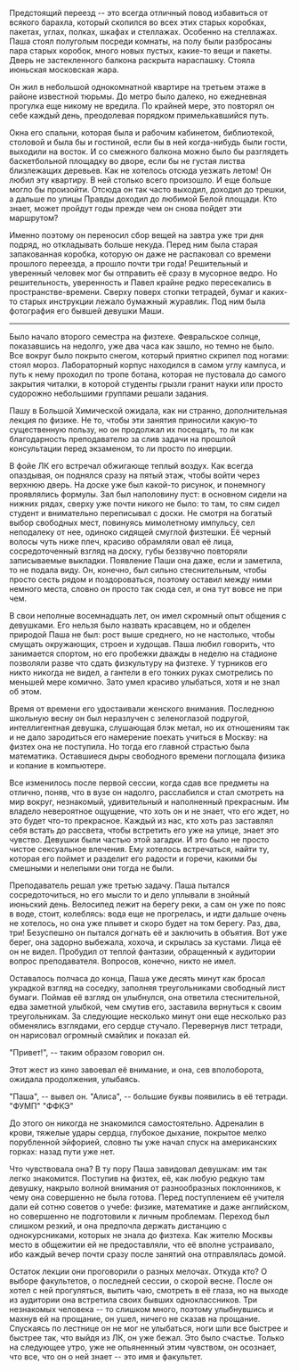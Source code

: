Предстоящий переезд -- это всегда отличный повод избавиться от всякого барахла, который скопился во всех этих старых коробках, пакетах, углах, полках, шкафах и стеллажах. Особенно на стеллажах. Паша стоял полуголым посреди комнаты, на полу были разбросаны пара старых коробок, много новых пустых, какие-то вещи и пакеты. Дверь не застекленного балкона раскрыта нараспашку. Стояла июньская московская жара.

Он жил в небольшой однокомнатной квартире на третьем этаже в районе известной тюрьмы. До метро было далеко, но ежедневная прогулка еще никому не вредила. По крайней мере, это повторял он себе каждый день, преодолевая порядком примелькавшийся путь.

Окна его спальни, которая была и рабочим кабинетом, библиотекой, столовой и была бы и гостиной, если бы в ней когда-нибудь были гости, выходили на восток. И со смежного балкона можно было бы разглядеть баскетбольной площадку во дворе, если бы не густая листва близлежащих деревьев. Как не хотелось отсюда уезжать летом! Он любил эту квартиру. В ней столько всего произошло. И еще больше могло бы произойти. Отсюда он так часто выходил, доходил до трешки, а дальше по улицы Правды доходил до любимой Белой площади. Кто знает, может пройдут годы прежде чем он снова пойдет эти маршрутом?

Именно поэтому он переносил сбор вещей на завтра уже три дня подряд, но откладывать больше некуда. Перед ним была старая запакованная коробка, которую он даже не распаковал со времени прошлого переезда, а прошло почти три года! Решительный и уверенный человек мог бы отправить её сразу в мусорное ведро. Но решительность, уверенность и Павел крайне редко пересекались в пространстве-времени. Сверху поверх стопки тетрадей, бумаг и каких-то старых инструкции лежало бумажный журавлик. Под ним была фотография его бывшей девушки Маши.


* * *

Было начало второго семестра на физтехе. Февральское солнце, показавшись на недолго, уже два часа как зашло, но темно не было. Все вокруг было покрыто снегом, который приятно скрипел под ногами: стоял мороз. Лабораторный корпус находился в самом углу кампуса, и путь к нему проходил по тропе ботана, которая не пустовала до самого закрытия читалки, в которой студенты грызли гранит науки или просто судорожно небольшими группами решали задания.

Пашу в Большой Химической ожидала, как ни странно, дополнительная лекция по физике. Не то, чтобы эти занятия приносили какую-то существенную пользу, но он продолжал их посещать, то ли как благодарность преподавателю за слив задачи на прошлой консультации перед экзаменом, то ли просто по инерции.

В фойе ЛК его встречал обжигающе теплый воздух. Как всегда опаздывая, он поднялся сразу на пятый этаж, чтобы войти через верхнюю дверь. На доске уже был какой-то рисунок, и понемногу проявлялись формулы. Зал был наполовину пуст: в основном сидели на нижних рядах, сверху уже почти никого не было: то там, то сям сидел студент и внимательно переписывал с доски. Не смотря на богатый выбор свободных мест, повинуясь мимолетному импульсу, сел неподалеку от нее, одиноко сидящей смуглой физтешки. Её черный волосы чуть ниже плеч, красиво обрамляли овал её лица, сосредоточенный взгляд на доску, губы беззвучно повторяли записываемые выкладки. Появление Паши она даже, если и заметила, то не подала виду. Он, конечно, был сильно стеснительным, чтобы просто сесть рядом и поздороваться, поэтому оставил между ними немного места, словно он просто так сюда сел, и она тут вовсе не при чем.

В свои неполные восемнадцать лет, он имел скромный опыт общения с девушками. Его нельзя было назвать красавцем, но и обделен природой Паша не был: рост выше среднего, но не настолько, чтобы смущать окружающих, строен и худощав. Паша любил говорить, что занимается спортом, но его пробежки дважды в неделю на стадионе позволяли разве что сдать физкультуру на физтехе. У турников его никто никогда не видел, а гантели в его тонких руках смотрелись по меньшей мере комично. Зато умел красиво улыбаться, хотя и не знал об этом.

Время от времени его удостаивали женского внимания. Последнюю школьную весну он был неразлучен с зеленоглазой подругой, интеллигентная девушка, слушающая блэк метал, но их отношениям так и не дало зародиться его намерение поехать учиться в Москву: на физтех она не поступила. Но тогда его главной страстью была математика. Оставшиеся дыры свободного времени поглощала физика и копание в компьютере.

Все изменилось после первой сессии, когда сдав все предметы на отлично, поняв, что в вузе он надолго, расслабился и стал смотреть на мир вокруг, незнакомый, удивительный и наполненный прекрасным. Им владело невероятное ощущение, что хоть он и не знает, что его ждет, но это будет что-то прекрасное. Каждый из нас, кто хоть раз заставлял себя встать до рассвета, чтобы встретить его уже на улице, знает это чувство. Девушки были частью этой загадки. И это было не просто чистое сексуальное влечения. Ему хотелось встречаться, найти ту, которая его поймет и разделит его радости и горечи, какими бы смешными и нелепыми они тогда не были.

Преподаватель решал уже третью задачу. Паша пытался сосредоточиться, но его мысли то и дело уплывали в знойный июньский день. Велосипед лежит на берегу реки, а сам он уже по пояс в воде, стоит, колеблясь: вода еще не прогрелась, и идти дальше очень не хотелось, но она уже плывет и скоро будет на том берегу. Раз, два, три! Безуспешно он пытался догнать её и заключить в объятия. Вот уже берег, она задорно выбежала, хохоча, и скрылась за кустами. Лица её он не видел. Пробудил от теплой фантазии, обращенный к аудитории вопрос преподавателя. Вопросов, конечно, никто не имел.

Оставалось полчаса до конца, Паша уже десять минут как бросал украдкой взгляд на соседку, заполняя треугольниками свободный лист бумаги.
Поймав её взгляд он улыбнулся, она ответила стеснительной, едва заметной улыбкой, чем смутив его, заставила вернуться к своим треугольникам.
За следующие несколько минут они еще несколько раз обменялись взглядами, его сердце стучало. Перевернув лист тетради, он нарисовал огромный смайлик и показал ей.

"Привет!", -- таким образом говорил он.

Этот жест из кино завоевал её внимание, и она, сев вполоборота, ожидала продолжения, улыбаясь.

"Паша", -- вывел он.
"Алиса", -- большие буквы появились в её тетради.
"ФУМП"
"ФФКЭ"

До этого он никогда не знакомился самостоятельно. Адреналин в крови, тяжелые удары сердца, глубокое дыхание, покрытое мелко порубленной эйфорией, словно ты уже начал спуск на американских горках: назад пути уже нет.

Что чувствовала она? В ту пору Паша завидовал девушкам: им так легко знакомится. Поступив на физтех, её, как любую редкую там девушку, накрыло волной внимания от разнообразных поклонников, к чему она совершенно не была готова. Перед поступлением её учителя дали ей сотню советов о учебе: физике, математике и даже английском, но совершенно не подготовили к личным проблемам. Переход был слишком резкий, и она предпочла держать дистанцию с однокурсниками, которых не знала до физтеха. Как жителю Москвы место в общежитии ей не предоставляли, что её вполне устраивало, ибо каждый вечер почти сразу после занятий она отправлялась домой.

Остаток лекции они проговорили о разных мелочах. Откуда кто? О выборе факультетов, о последней сессии, о скорой весне. После он хотел с ней прогуляться, выпить чаю, смотреть в её глаза, но на выходе из аудитории она встретила своих бывших одноклассников. Три незнакомых человека -- то слишком много, поэтому улыбнувшись и махнув ей на прощание, он ушел, ничего не сказав на прощание. Спускаясь по лестнице он не мог не улыбаться, ноги шли все быстрее и быстрее так, что выйдя из ЛК, он уже бежал. Это было счастье. Только на следующее утро, уже не опьяненный этим чувством, он осознает, что все, что он о ней знает -- это имя и факультет.
